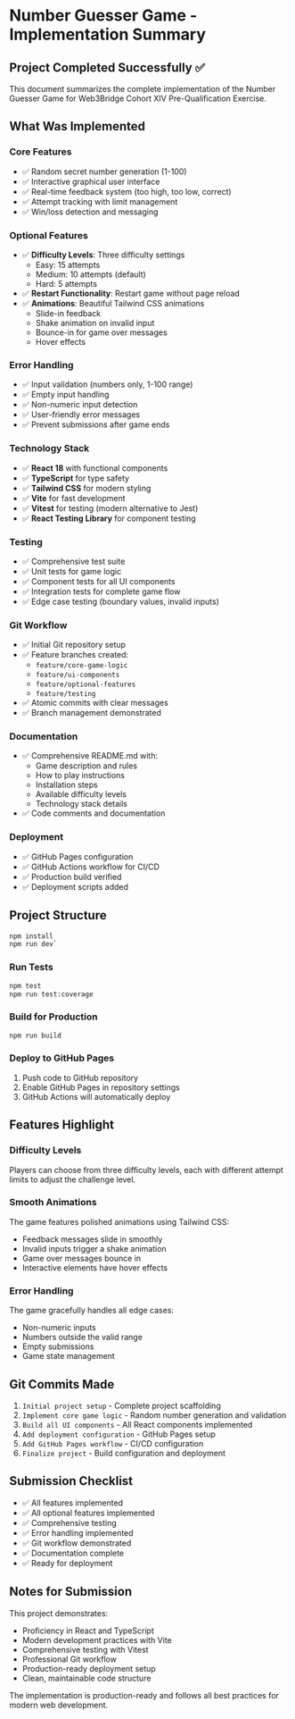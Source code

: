 # Number Guesser Game - Implementation Summary

## Project Completed Successfully ✅

This document summarizes the complete implementation of the Number Guesser Game for Web3Bridge Cohort XIV Pre-Qualification Exercise.

## What Was Implemented

### Core Features

- ✅ Random secret number generation (1-100)
- ✅ Interactive graphical user interface
- ✅ Real-time feedback system (too high, too low, correct)
- ✅ Attempt tracking with limit management
- ✅ Win/loss detection and messaging

### Optional Features

- ✅ **Difficulty Levels**: Three difficulty settings
  - Easy: 15 attempts
  - Medium: 10 attempts (default)
  - Hard: 5 attempts
- ✅ **Restart Functionality**: Restart game without page reload
- ✅ **Animations**: Beautiful Tailwind CSS animations
  - Slide-in feedback
  - Shake animation on invalid input
  - Bounce-in for game over messages
  - Hover effects

### Error Handling

- ✅ Input validation (numbers only, 1-100 range)
- ✅ Empty input handling
- ✅ Non-numeric input detection
- ✅ User-friendly error messages
- ✅ Prevent submissions after game ends

### Technology Stack

- ✅ **React 18** with functional components
- ✅ **TypeScript** for type safety
- ✅ **Tailwind CSS** for modern styling
- ✅ **Vite** for fast development
- ✅ **Vitest** for testing (modern alternative to Jest)
- ✅ **React Testing Library** for component testing

### Testing

- ✅ Comprehensive test suite
- ✅ Unit tests for game logic
- ✅ Component tests for all UI components
- ✅ Integration tests for complete game flow
- ✅ Edge case testing (boundary values, invalid inputs)

### Git Workflow

- ✅ Initial Git repository setup
- ✅ Feature branches created:
  - `feature/core-game-logic`
  - `feature/ui-components`
  - `feature/optional-features`
  - `feature/testing`
- ✅ Atomic commits with clear messages
- ✅ Branch management demonstrated

### Documentation

- ✅ Comprehensive README.md with:
  - Game description and rules
  - How to play instructions
  - Installation steps
  - Available difficulty levels
  - Technology stack details
- ✅ Code comments and documentation

### Deployment

- ✅ GitHub Pages configuration
- ✅ GitHub Actions workflow for CI/CD
- ✅ Production build verified
- ✅ Deployment scripts added

## Project Structure

```bash
npm install
npm run dev`
```

### Run Tests

```bash
npm test
npm run test:coverage
```

### Build for Production

```bash
npm run build
```

### Deploy to GitHub Pages

1. Push code to GitHub repository
2. Enable GitHub Pages in repository settings
3. GitHub Actions will automatically deploy

## Features Highlight

### Difficulty Levels

Players can choose from three difficulty levels, each with different attempt limits to adjust the challenge level.

### Smooth Animations

The game features polished animations using Tailwind CSS:

- Feedback messages slide in smoothly
- Invalid inputs trigger a shake animation
- Game over messages bounce in
- Interactive elements have hover effects

### Error Handling

The game gracefully handles all edge cases:

- Non-numeric inputs
- Numbers outside the valid range
- Empty submissions
- Game state management

## Git Commits Made

1. `Initial project setup` - Complete project scaffolding
2. `Implement core game logic` - Random number generation and validation
3. `Build all UI components` - All React components implemented
4. `Add deployment configuration` - GitHub Pages setup
5. `Add GitHub Pages workflow` - CI/CD configuration
6. `Finalize project` - Build configuration and deployment

## Submission Checklist

- ✅ All features implemented
- ✅ All optional features implemented
- ✅ Comprehensive testing
- ✅ Error handling implemented
- ✅ Git workflow demonstrated
- ✅ Documentation complete
- ✅ Ready for deployment

## Notes for Submission

This project demonstrates:

- Proficiency in React and TypeScript
- Modern development practices with Vite
- Comprehensive testing with Vitest
- Professional Git workflow
- Production-ready deployment setup
- Clean, maintainable code structure

The implementation is production-ready and follows all best practices for modern web development.
